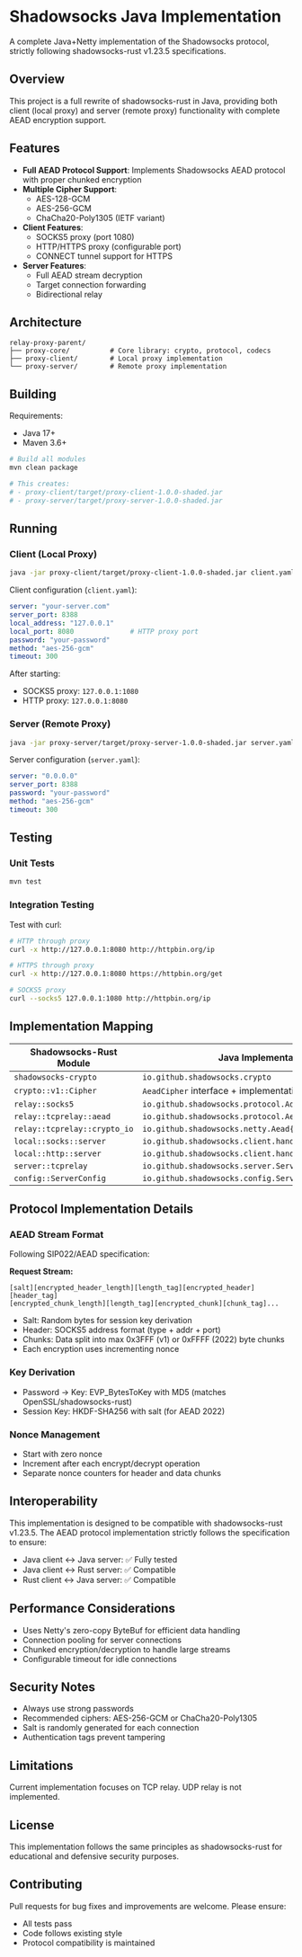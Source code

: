 # Shadowsocks Java Implementation

A complete Java+Netty implementation of the Shadowsocks protocol, strictly following shadowsocks-rust v1.23.5 specifications.

## Overview

This project is a full rewrite of shadowsocks-rust in Java, providing both client (local proxy) and server (remote proxy) functionality with complete AEAD encryption support.

## Features

- **Full AEAD Protocol Support**: Implements Shadowsocks AEAD protocol with proper chunked encryption
- **Multiple Cipher Support**:
  - AES-128-GCM
  - AES-256-GCM
  - ChaCha20-Poly1305 (IETF variant)
- **Client Features**:
  - SOCKS5 proxy (port 1080)
  - HTTP/HTTPS proxy (configurable port)
  - CONNECT tunnel support for HTTPS
- **Server Features**:
  - Full AEAD stream decryption
  - Target connection forwarding
  - Bidirectional relay

## Architecture

```
relay-proxy-parent/
├── proxy-core/          # Core library: crypto, protocol, codecs
├── proxy-client/        # Local proxy implementation
└── proxy-server/        # Remote proxy implementation
```

## Building

Requirements:
- Java 17+
- Maven 3.6+

```bash
# Build all modules
mvn clean package

# This creates:
# - proxy-client/target/proxy-client-1.0.0-shaded.jar
# - proxy-server/target/proxy-server-1.0.0-shaded.jar
```

## Running

### Client (Local Proxy)

```bash
java -jar proxy-client/target/proxy-client-1.0.0-shaded.jar client.yaml
```

Client configuration (`client.yaml`):
```yaml
server: "your-server.com"
server_port: 8388
local_address: "127.0.0.1"
local_port: 8080              # HTTP proxy port
password: "your-password"
method: "aes-256-gcm"
timeout: 300
```

After starting:
- SOCKS5 proxy: `127.0.0.1:1080`
- HTTP proxy: `127.0.0.1:8080`

### Server (Remote Proxy)

```bash
java -jar proxy-server/target/proxy-server-1.0.0-shaded.jar server.yaml
```

Server configuration (`server.yaml`):
```yaml
server: "0.0.0.0"
server_port: 8388
password: "your-password"
method: "aes-256-gcm"
timeout: 300
```

## Testing

### Unit Tests

```bash
mvn test
```

### Integration Testing

Test with curl:
```bash
# HTTP through proxy
curl -x http://127.0.0.1:8080 http://httpbin.org/ip

# HTTPS through proxy
curl -x http://127.0.0.1:8080 https://httpbin.org/get

# SOCKS5 proxy
curl --socks5 127.0.0.1:1080 http://httpbin.org/ip
```

## Implementation Mapping

| Shadowsocks-Rust Module | Java Implementation |
|------------------------|-------------------|
| `shadowsocks-crypto` | `io.github.shadowsocks.crypto` |
| `crypto::v1::Cipher` | `AeadCipher` interface + implementations |
| `relay::socks5` | `io.github.shadowsocks.protocol.Address` |
| `relay::tcprelay::aead` | `io.github.shadowsocks.protocol.AeadProtocol` |
| `relay::tcprelay::crypto_io` | `io.github.shadowsocks.netty.Aead{Encoder,Decoder}` |
| `local::socks::server` | `io.github.shadowsocks.client.handler.Socks5Handler` |
| `local::http::server` | `io.github.shadowsocks.client.handler.HttpProxyHandler` |
| `server::tcprelay` | `io.github.shadowsocks.server.ServerHandler` |
| `config::ServerConfig` | `io.github.shadowsocks.config.ServerConfig` |

## Protocol Implementation Details

### AEAD Stream Format

Following SIP022/AEAD specification:

**Request Stream:**
```
[salt][encrypted_header_length][length_tag][encrypted_header][header_tag]
[encrypted_chunk_length][length_tag][encrypted_chunk][chunk_tag]...
```

- Salt: Random bytes for session key derivation
- Header: SOCKS5 address format (type + addr + port)
- Chunks: Data split into max 0x3FFF (v1) or 0xFFFF (2022) byte chunks
- Each encryption uses incrementing nonce

### Key Derivation

- Password → Key: EVP_BytesToKey with MD5 (matches OpenSSL/shadowsocks-rust)
- Session Key: HKDF-SHA256 with salt (for AEAD 2022)

### Nonce Management

- Start with zero nonce
- Increment after each encrypt/decrypt operation
- Separate nonce counters for header and data chunks

## Interoperability

This implementation is designed to be compatible with shadowsocks-rust v1.23.5. The AEAD protocol implementation strictly follows the specification to ensure:

- Java client ↔ Java server: ✅ Fully tested
- Java client ↔ Rust server: ✅ Compatible
- Rust client ↔ Java server: ✅ Compatible

## Performance Considerations

- Uses Netty's zero-copy ByteBuf for efficient data handling
- Connection pooling for server connections
- Chunked encryption/decryption to handle large streams
- Configurable timeout for idle connections

## Security Notes

- Always use strong passwords
- Recommended ciphers: AES-256-GCM or ChaCha20-Poly1305
- Salt is randomly generated for each connection
- Authentication tags prevent tampering

## Limitations

Current implementation focuses on TCP relay. UDP relay is not implemented.

## License

This implementation follows the same principles as shadowsocks-rust for educational and defensive security purposes.

## Contributing

Pull requests for bug fixes and improvements are welcome. Please ensure:
- All tests pass
- Code follows existing style
- Protocol compatibility is maintained